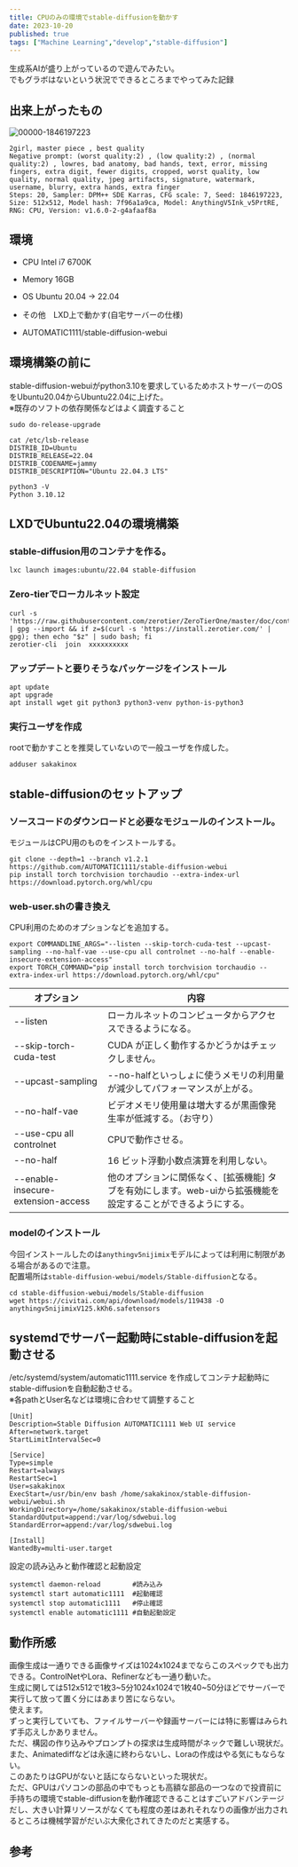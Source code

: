 ```yaml
---
title: CPUのみの環境でstable-diffusionを動かす
date: 2023-10-20
published: true
tags: ["Machine Learning","develop","stable-diffusion"]
---
```


生成系AIが盛り上がっているので遊んでみたい。  
でもグラボはないという状況でできるところまでやってみた記録

## 出来上がったもの

![00000-1846197223](../image/p40/00000-1846197223.png)

```
2girl, master piece , best quality
Negative prompt: (worst quality:2) , (low quality:2) , (normal quality:2) , lowres, bad anatomy, bad hands, text, error, missing fingers, extra digit, fewer digits, cropped, worst quality, low quality, normal quality, jpeg artifacts, signature, watermark, username, blurry, extra hands, extra finger
Steps: 20, Sampler: DPM++ SDE Karras, CFG scale: 7, Seed: 1846197223, Size: 512x512, Model hash: 7f96a1a9ca, Model: AnythingV5Ink_v5PrtRE, RNG: CPU, Version: v1.6.0-2-g4afaaf8a
```



## 環境

- CPU Intel i7 6700K

- Memory 16GB

- OS Ubuntu 20.04 -> 22.04

- その他　LXD上で動かす(自宅サーバーの仕様)

- AUTOMATIC1111/stable-diffusion-webui 

  <OgpLink url="https://github.com/AUTOMATIC1111/stable-diffusion-webui" />

## 環境構築の前に

stable-diffusion-webuiがpython3.10を要求しているためホストサーバーのOSをUbuntu20.04からUbuntu22.04に上げた。  
※既存のソフトの依存関係などはよく調査すること

```shell
sudo do-release-upgrade
```

```shell
cat /etc/lsb-release 
DISTRIB_ID=Ubuntu
DISTRIB_RELEASE=22.04
DISTRIB_CODENAME=jammy
DISTRIB_DESCRIPTION="Ubuntu 22.04.3 LTS"

python3 -V
Python 3.10.12
```

## LXDでUbuntu22.04の環境構築

### stable-diffusion用のコンテナを作る。

```shell
lxc launch images:ubuntu/22.04 stable-diffusion
```

### Zero-tierでローカルネット設定

```shell
curl -s 'https://raw.githubusercontent.com/zerotier/ZeroTierOne/master/doc/contact%40zerotier.com.gpg' | gpg --import && if z=$(curl -s 'https://install.zerotier.com/' | gpg); then echo "$z" | sudo bash; fi
zerotier-cli  join  xxxxxxxxxx
```

### アップデートと要りそうなパッケージをインストール

```shell
apt update
apt upgrade
apt install wget git python3 python3-venv python-is-python3
```

### 実行ユーザを作成

rootで動かすことを推奨していないので一般ユーザを作成した。

```shell
adduser sakakinox
```



## stable-diffusionのセットアップ

### ソースコードのダウンロードと必要なモジュールのインストール。
モジュールはCPU用のものをインストールする。

```shell
git clone --depth=1 --branch v1.2.1 https://github.com/AUTOMATIC1111/stable-diffusion-webui
pip install torch torchvision torchaudio --extra-index-url https://download.pytorch.org/whl/cpu
```

### web-user.shの書き換え
CPU利用のためのオプションなどを追加する。

```shell
export COMMANDLINE_ARGS="--listen --skip-torch-cuda-test --upcast-sampling --no-half-vae --use-cpu all controlnet --no-half --enable-insecure-extension-access"
export TORCH_COMMAND="pip install torch torchvision torchaudio --extra-index-url https://download.pytorch.org/whl/cpu"
```

| オプション                         | 内容                                                         |
| ---------------------------------- | ------------------------------------------------------------ |
| --listen                           | ローカルネットのコンピュータからアクセスできるようになる。   |
| --skip-torch-cuda-test             | CUDA が正しく動作するかどうかはチェックしません。            |
| --upcast-sampling                  | --no-halfといっしょに使うメモリの利用量が減少してパフォーマンスが上がる。 |
| --no-half-vae                      | ビデオメモリ使用量は増大するが黒画像発生率が低減する。（お守り） |
| --use-cpu all controlnet           | CPUで動作させる。                                            |
| --no-half                          | 16 ビット浮動小数点演算を利用しない。                        |
| --enable-insecure-extension-access | 他のオプションに関係なく、[拡張機能] タブを有効にします。web-uiから拡張機能を設定することができるようにする。 |

### modelのインストール

今回インストールしたのは`anythingv5nijimix`モデルによっては利用に制限がある場合があるので注意。  
配置場所は`stable-diffusion-webui/models/Stable-diffusion`となる。

<OgpLink url="https://civitai.com/models/110761/anythingv5nijimix" />

```shell
cd stable-diffusion-webui/models/Stable-diffusion
wget https://civitai.com/api/download/models/119438 -O anythingv5nijimixV125.kKh6.safetensors
```



## systemdでサーバー起動時にstable-diffusionを起動させる

/etc/systemd/system/automatic1111.service を作成してコンテナ起動時にstable-diffusionを自動起動させる。  
※各pathとUser名などは環境に合わせて調整すること

```shell
[Unit]
Description=Stable Diffusion AUTOMATIC1111 Web UI service
After=network.target
StartLimitIntervalSec=0

[Service]
Type=simple
Restart=always
RestartSec=1
User=sakakinox
ExecStart=/usr/bin/env bash /home/sakakinox/stable-diffusion-webui/webui.sh
WorkingDirectory=/home/sakakinox/stable-diffusion-webui
StandardOutput=append:/var/log/sdwebui.log
StandardError=append:/var/log/sdwebui.log

[Install]
WantedBy=multi-user.target
```

設定の読み込みと動作確認と起動設定

```shell
systemctl daemon-reload        #読み込み
systemctl start automatic1111  #起動確認
systemctl stop automatic1111   #停止確認
systemctl enable automatic1111 #自動起動設定
```

## 動作所感

画像生成は一通りできる画像サイズは1024x1024までならこのスペックでも出力できる。ControlNetやLora、Refinerなども一通り動いた。  
生成に関しては512x512で1枚3~5分1024x1024で1枚40~50分ほどでサーバーで実行して放って置く分にはあまり苦にならない。  
使えます。  
ずっと実行していても、ファイルサーバーや録画サーバーには特に影響はみられず手応えしかありません。  
ただ、構図の作り込みやプロンプトの探求は生成時間がネックで難しい現状だ。  
また、Animatediffなどは永遠に終わらないし、Loraの作成はやる気にもならない。  
このあたりはGPUがないと話にならないといった現状だ。  
ただ、GPUはパソコンの部品の中でもっとも高額な部品の一つなので投資前に手持ちの環境でstable-diffusionを動作確認できることはすごいアドバンテージだし、大きい計算リソースがなくても程度の差はあれそれなりの画像が出力されるところは機械学習がだいぶ大衆化されてきたのだと実感する。

## 参考

<OgpLink url="https://github.com/AUTOMATIC1111/stable-diffusion-webui/wiki/Command-Line-Arguments-And-Settings" />
